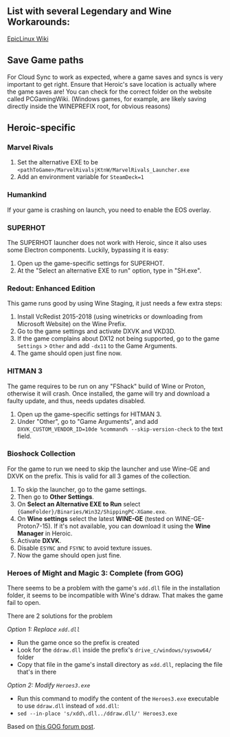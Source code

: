 ## List with several Legendary and Wine Workarounds:
[EpicLinux Wiki](https://github.com/CommandMC/EpicLinux/wiki)

## Save Game paths
For Cloud Sync to work as expected, where a game saves and syncs is very important to get right. Ensure that Heroic's save location is actually where the game saves are! You can check for the correct folder on the website called PCGamingWiki. (Windows games, for example, are likely saving directly inside the WINEPREFIX root, for obvious reasons)

## Heroic-specific

### Marvel Rivals

1. Set the alternative EXE to be `<pathToGame>/MarvelRivalsjKtnW/MarvelRivals_Launcher.exe`
2. Add an environment variable for `SteamDeck=1`

### Humankind

If your game is crashing on launch, you need to enable the EOS overlay.

### SUPERHOT
The SUPERHOT launcher does not work with Heroic, since it also uses some Electron components. Luckily, bypassing it is easy:
1. Open up the game-specific settings for SUPERHOT.
2. At the "Select an alternative EXE to run" option, type in "SH.exe".


### Redout: Enhanced Edition
This game runs good by using Wine Staging, it just needs a few extra steps:
1. Install VcRedist 2015-2018 (using winetricks or downloading from Microsoft Website) on the Wine Prefix.
2. Go to the game settings and activate DXVK and VKD3D.
3. If the game complains about DX12 not being supported, go to the game `Settings` > `Other` and add `-dx11` to the Game Arguments.
4. The game should open just fine now.

### HITMAN 3
The game requires to be run on any "FShack" build of Wine or Proton, otherwise it will crash. Once installed, the game will try and download a faulty update, and thus, needs updates disabled.
1. Open up the game-specific settings for HITMAN 3.
2. Under "Other", go to "Game Arguments", and add `DXVK_CUSTOM_VENDOR_ID=10de %command% --skip-version-check` to the text field.

### Bioshock Collection
For the game to run we need to skip the launcher and use Wine-GE and DXVK on the prefix. This is valid for all 3 games of the collection.
1. To skip the launcher, go to the game settings.
2. Then go to **Other Settings**.
3. On **Select an Alternative EXE to Run** select `{GameFolder}/Binaries/Win32/ShippingPC-XGame.exe`.
4. On **Wine settings** select the latest **WINE-GE** (tested on WINE-GE-Proton7-15). If it's not available, you can download it using the **Wine Manager** in Heroic.
5. Activate **DXVK**.
6. Disable `ESYNC` and `FSYNC` to avoid texture issues.
7. Now the game should open just fine.

### Heroes of Might and Magic 3: Complete (from GOG)

There seems to be a problem with the game's `xdd.dll` file in the installation folder, it seems to be incompatible with Wine's ddraw. That makes the game fail to open.

There are 2 solutions for the problem

*Option 1: Replace `xdd.dll`*
- Run the game once so the prefix is created
- Look for the `ddraw.dll` inside the prefix's `drive_c/windows/syswow64/` folder
- Copy that file in the game's install directory as `xdd.dll`, replacing the file that's in there

*Option 2: Modify `Heroes3.exe`*
- Run this command to modify the content of the `Heroes3.exe` executable to use `ddraw.dll` instead of `xdd.dll`:
- `sed --in-place 's/xdd\.dll../ddraw.dll/' Heroes3.exe`

Based on [this GOG forum post](https://www.gog.com/forum/heroes_of_might_and_magic_series/if_you_cant_get_homm3_to_work_after_the_latest_update_on_linux_with_wine_read_this/post3).